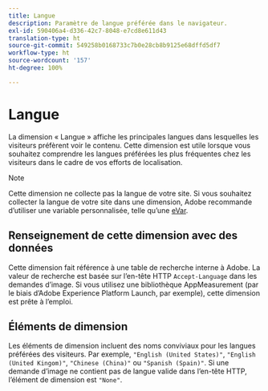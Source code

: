 ```yaml
---
title: Langue
description: Paramètre de langue préférée dans le navigateur.
exl-id: 590406a4-d336-42c7-8048-e7cd8e611d43
translation-type: ht
source-git-commit: 549258b0168733c7b0e28cb8b9125e68dffd5df7
workflow-type: ht
source-wordcount: '157'
ht-degree: 100%

---
```


# Langue

La dimension « Langue » affiche les principales langues dans lesquelles les visiteurs préfèrent voir le contenu. Cette dimension est utile lorsque vous souhaitez comprendre les langues préférées les plus fréquentes chez les visiteurs dans le cadre de vos efforts de localisation.

>[!NOTE]
>
>Cette dimension ne collecte pas la langue de votre site. Si vous souhaitez collecter la langue de votre site dans une dimension, Adobe recommande d’utiliser une variable personnalisée, telle qu’une [eVar](evar.md).

## Renseignement de cette dimension avec des données

Cette dimension fait référence à une table de recherche interne à Adobe. La valeur de recherche est basée sur l’en-tête HTTP `Accept-Language` dans les demandes d’image. Si vous utilisez une bibliothèque AppMeasurement (par le biais d’Adobe Experience Platform Launch, par exemple), cette dimension est prête à l’emploi.

## Éléments de dimension

Les éléments de dimension incluent des noms conviviaux pour les langues préférées des visiteurs. Par exemple, `"English (United States)"`, `"English (United Kingom)"`, `"Chinese (China)"` ou `"Spanish (Spain)"`. Si une demande d’image ne contient pas de langue valide dans l’en-tête HTTP, l’élément de dimension est `"None"`.
